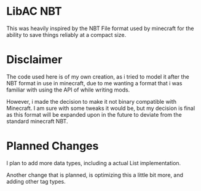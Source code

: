 LibAC NBT
====

This was heavily inspired by the NBT File format used by minecraft for the ability to save things reliably at a compact size.

Disclaimer
====

The code used here is of my own creation, as i tried to model it after the NBT format in use in minecraft, due to me wanting a format that i was familiar with using the API of while writing mods.

However, i made the decision to make it not binary compatible with Minecraft. I am sure with some tweaks it would be, but my decision is final as this format will be expanded upon in the future to deviate from the standard minecraft NBT.


Planned Changes
=========

I plan to add more data types, including a actual List implementation.

Another change that is planned, is optimizing this a little bit more, and adding other tag types.